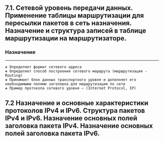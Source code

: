 ## 7.1. Сетевой уровень передачи данных.  Применение таблицы маршрутизации для пересылки пакетов в сеть назначения. Назначение и структура записей в таблице маршрутизации на маршрутизаторе.

### Назначение 
---
	❖ Определяет формат сетевого адреса 
	❖ Определяет способ построения сетевого маршрута (маршрутизация - Routing)
	❖ Принимает блок данных транспортного уровня и дополняет его необходимыми полями заголовка для маршрутизации по сети 
	❖ Пример протокола сетевого уровня – (Internet Protocol, IP)



## 7.2 Назначение и основные характеристики протоколов IPv4 и IPv6. Структура пакетов IPv4 и IPv6. Назначение основных полей заголовка пакета IPv4. Назначение основных полей заголовка пакета IPv6.


